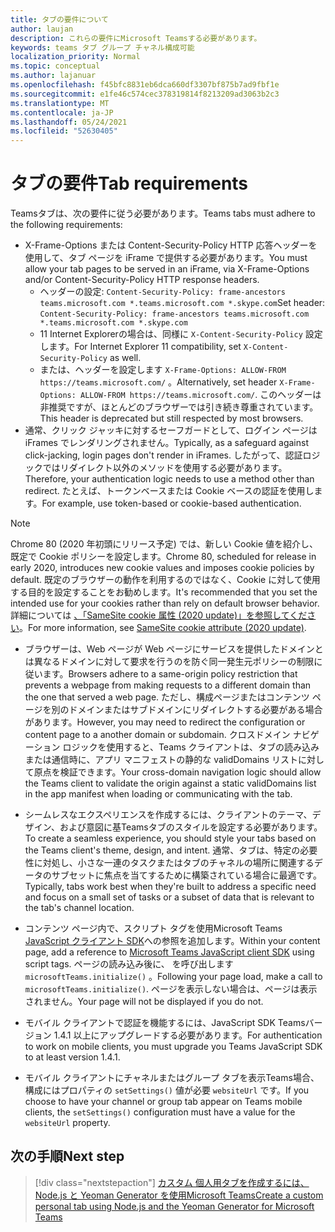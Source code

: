 ```yaml
---
title: タブの要件について
author: laujan
description: これらの要件にMicrosoft Teamsする必要があります。
keywords: teams タブ グループ チャネル構成可能
localization_priority: Normal
ms.topic: conceptual
ms.author: lajanuar
ms.openlocfilehash: f45bfc8831eb6dca660df3307bf875b7ad9fbf1e
ms.sourcegitcommit: e1fe46c574cec378319814f8213209ad3063b2c3
ms.translationtype: MT
ms.contentlocale: ja-JP
ms.lasthandoff: 05/24/2021
ms.locfileid: "52630405"
---
```

# <a name="tab-requirements"></a><span data-ttu-id="3c864-104">タブの要件</span><span class="sxs-lookup"><span data-stu-id="3c864-104">Tab requirements</span></span>

<span data-ttu-id="3c864-105">Teamsタブは、次の要件に従う必要があります。</span><span class="sxs-lookup"><span data-stu-id="3c864-105">Teams tabs must adhere to the following requirements:</span></span>

* <span data-ttu-id="3c864-106">X-Frame-Options または Content-Security-Policy HTTP 応答ヘッダーを使用して、タブ ページを iFrame で提供する必要があります。</span><span class="sxs-lookup"><span data-stu-id="3c864-106">You must allow your tab pages to be served in an iFrame, via X-Frame-Options and/or Content-Security-Policy HTTP response headers.</span></span>
  * <span data-ttu-id="3c864-107">ヘッダーの設定: `Content-Security-Policy: frame-ancestors teams.microsoft.com *.teams.microsoft.com *.skype.com`</span><span class="sxs-lookup"><span data-stu-id="3c864-107">Set header: `Content-Security-Policy: frame-ancestors teams.microsoft.com *.teams.microsoft.com *.skype.com`</span></span>
  * <span data-ttu-id="3c864-108">11 Internet Explorerの場合は、同様に `X-Content-Security-Policy` 設定します。</span><span class="sxs-lookup"><span data-stu-id="3c864-108">For Internet Explorer 11 compatibility, set `X-Content-Security-Policy` as well.</span></span>
  * <span data-ttu-id="3c864-109">または、ヘッダーを設定します `X-Frame-Options: ALLOW-FROM https://teams.microsoft.com/` 。</span><span class="sxs-lookup"><span data-stu-id="3c864-109">Alternatively, set header `X-Frame-Options: ALLOW-FROM https://teams.microsoft.com/`.</span></span> <span data-ttu-id="3c864-110">このヘッダーは非推奨ですが、ほとんどのブラウザーでは引き続き尊重されています。</span><span class="sxs-lookup"><span data-stu-id="3c864-110">This header is deprecated but still respected by most browsers.</span></span>
* <span data-ttu-id="3c864-111">通常、クリック ジャッキに対するセーフガードとして、ログイン ページは iFrames でレンダリングされません。</span><span class="sxs-lookup"><span data-stu-id="3c864-111">Typically, as a safeguard against click-jacking, login pages don't render in iFrames.</span></span> <span data-ttu-id="3c864-112">したがって、認証ロジックではリダイレクト以外のメソッドを使用する必要があります。</span><span class="sxs-lookup"><span data-stu-id="3c864-112">Therefore, your authentication logic needs to use a method other than redirect.</span></span> <span data-ttu-id="3c864-113">たとえば、トークンベースまたは Cookie ベースの認証を使用します。</span><span class="sxs-lookup"><span data-stu-id="3c864-113">For example, use token-based or cookie-based authentication.</span></span>

> [!NOTE]
> <span data-ttu-id="3c864-114">Chrome 80 (2020 年初頭にリリース予定) では、新しい Cookie 値を紹介し、既定で Cookie ポリシーを設定します。</span><span class="sxs-lookup"><span data-stu-id="3c864-114">Chrome 80, scheduled for release in early 2020, introduces new cookie values and imposes cookie policies by default.</span></span> <span data-ttu-id="3c864-115">既定のブラウザーの動作を利用するのではなく、Cookie に対して使用する目的を設定することをお勧めします。</span><span class="sxs-lookup"><span data-stu-id="3c864-115">It's recommended that you set the intended use for your cookies rather than rely on default browser behavior.</span></span> <span data-ttu-id="3c864-116">詳細については [、「SameSite cookie 属性 (2020 update)」を参照してください](../../resources/samesite-cookie-update.md)。</span><span class="sxs-lookup"><span data-stu-id="3c864-116">For more information, see [SameSite cookie attribute (2020 update)](../../resources/samesite-cookie-update.md).</span></span>

* <span data-ttu-id="3c864-117">ブラウザーは、Web ページが Web ページにサービスを提供したドメインとは異なるドメインに対して要求を行うのを防ぐ同一発生元ポリシーの制限に従います。</span><span class="sxs-lookup"><span data-stu-id="3c864-117">Browsers adhere to a same-origin policy restriction that prevents a webpage from making requests to a different domain than the one that served a web page.</span></span> <span data-ttu-id="3c864-118">ただし、構成ページまたはコンテンツ ページを別のドメインまたはサブドメインにリダイレクトする必要がある場合があります。</span><span class="sxs-lookup"><span data-stu-id="3c864-118">However, you may need to redirect the configuration or content page to a another domain or subdomain.</span></span> <span data-ttu-id="3c864-119">クロスドメイン ナビゲーション ロジックを使用すると、Teams クライアントは、タブの読み込みまたは通信時に、アプリ マニフェストの静的な validDomains リストに対して原点を検証できます。</span><span class="sxs-lookup"><span data-stu-id="3c864-119">Your cross-domain navigation logic should allow the Teams client to validate the origin against a static validDomains list in the app manifest when loading or communicating with the tab.</span></span>

* <span data-ttu-id="3c864-120">シームレスなエクスペリエンスを作成するには、クライアントのテーマ、デザイン、および意図に基Teamsタブのスタイルを設定する必要があります。</span><span class="sxs-lookup"><span data-stu-id="3c864-120">To create a seamless experience, you should style your tabs based on the Teams client's theme, design, and intent.</span></span> <span data-ttu-id="3c864-121">通常、タブは、特定の必要性に対処し、小さな一連のタスクまたはタブのチャネルの場所に関連するデータのサブセットに焦点を当てするために構築されている場合に最適です。</span><span class="sxs-lookup"><span data-stu-id="3c864-121">Typically, tabs work best when they're built to address a specific need and focus on a small set of tasks or a subset of data that is relevant to the tab's channel location.</span></span>

* <span data-ttu-id="3c864-122">コンテンツ ページ内で、スクリプト タグを使用Microsoft Teams [JavaScript クライアント SDK](/javascript/api/overview/msteams-client)への参照を追加します。</span><span class="sxs-lookup"><span data-stu-id="3c864-122">Within your content page, add a reference to [Microsoft Teams JavaScript client SDK](/javascript/api/overview/msteams-client) using script tags.</span></span> <span data-ttu-id="3c864-123">ページの読み込み後に、 を呼び出します `microsoftTeams.initialize()` 。</span><span class="sxs-lookup"><span data-stu-id="3c864-123">Following your page load, make a call to `microsoftTeams.initialize()`.</span></span> <span data-ttu-id="3c864-124">ページを表示しない場合は、ページは表示されません。</span><span class="sxs-lookup"><span data-stu-id="3c864-124">Your page will not be displayed if you do not.</span></span>

* <span data-ttu-id="3c864-125">モバイル クライアントで認証を機能するには、JavaScript SDK Teamsバージョン 1.4.1 以上にアップグレードする必要があります。</span><span class="sxs-lookup"><span data-stu-id="3c864-125">For authentication to work on mobile clients, you must upgrade you Teams JavaScript SDK to at least version 1.4.1.</span></span>

* <span data-ttu-id="3c864-126">モバイル クライアントにチャネルまたはグループ タブを表示Teams場合、構成にはプロパティの `setSettings()` 値が必要 `websiteUrl` です。</span><span class="sxs-lookup"><span data-stu-id="3c864-126">If you choose to have your channel or group tab appear on Teams mobile clients, the `setSettings()` configuration must have a value for the `websiteUrl` property.</span></span>

## <a name="next-step"></a><span data-ttu-id="3c864-127">次の手順</span><span class="sxs-lookup"><span data-stu-id="3c864-127">Next step</span></span>

> [!div class="nextstepaction"]
> [<span data-ttu-id="3c864-128">カスタム 個人用タブを作成するには、Node.js と Yeoman Generator を使用Microsoft Teams</span><span class="sxs-lookup"><span data-stu-id="3c864-128">Create a custom personal tab using Node.js and the Yeoman Generator for Microsoft Teams</span></span>](~/tabs/quickstarts/create-personal-tab-node-yeoman.md)
